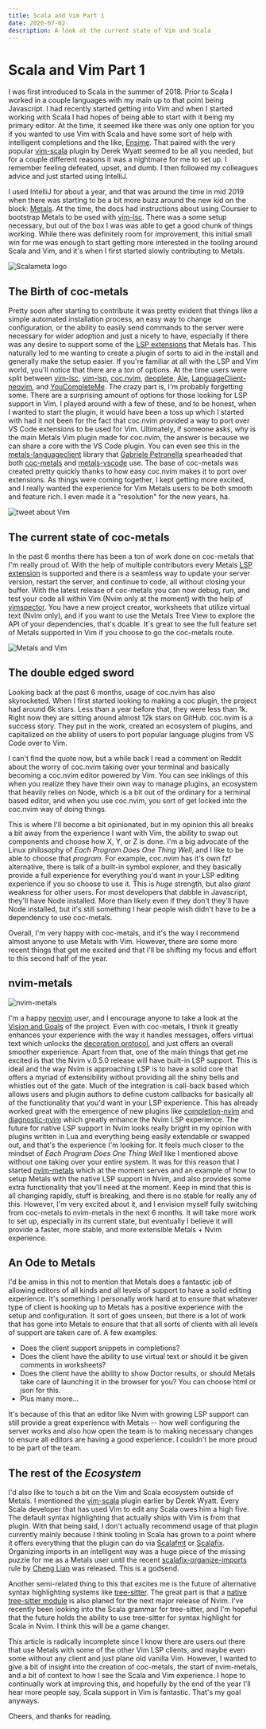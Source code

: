 ```yaml
---
title: Scala and Vim Part 1
date: 2020-07-02
description: A look at the current state of Vim and Scala
---
```


# Scala and Vim Part 1

I was first introduced to Scala in the summer of 2018. Prior to Scala I worked
in a couple languages with my main up to that point being Javascript. I had
recently started getting into Vim and when I started working with Scala I had
hopes of being able to start with it being my primary editor. At the time, it
seemed like there was only one option for you if you wanted to use Vim with
Scala and have some sort of help with intelligent completions and the like,
[Ensime](https://ensime.github.io/). That paired with the very popular
[vim-scala](https://github.com/derekwyatt/vim-scala) plugin by Derek Wyatt
seemed to be all you needed, but for a couple different reasons it was a
nightmare for me to set up. I remember feeling defeated, upset, and dumb. I then
followed my colleagues advice and just started using IntelliJ.

I used IntelliJ for about a year, and that was around the time in mid 2019 when
there was starting to be a bit more buzz around the new kid on the block:
[Metals](https://scalameta.org/metals/). At the time, the docs had instructions
about using Coursier to bootstrap Metals to be used with
[vim-lsc](https://github.com/natebosch/vim-lsc/). There was a some setup
necessary, but out of the box I was was able to get a good chunk of things
working. While there was definitely room for improvement, this initial small win
for me was enough to start getting more interested in the tooling around Scala
and Vim, and it's when I first started slowly contributing to Metals.

![Scalameta logo](/images/scalameta.png)

## The Birth of coc-metals

Pretty soon after starting to contribute it was pretty evident that things like
a simple automated installation process, an easy way to change configuration, or
the ability to easily send commands to the server were necessary for wider
adoption and just a nicety to have, especially if there was any desire to
support some of the [LSP
extensions](https://scalameta.org/metals/docs/editors/overview.html#metals-extensions)
that Metals has. This naturally led to me wanting to create a plugin of sorts
to aid in the install and generally make the setup easier. If you're familiar
at all with the LSP and Vim world, you'll notice that there are a _ton_ of
options. At the time users were split between
[vim-lsc](https://github.com/natebosch/vim-lsc/),
[vim-lsp](https://github.com/prabirshrestha/vim-lsp),
[coc.nvim](https://github.com/neoclide/coc.nvim),
[deoplete](https://github.com/Shougo/deoplete.nvim),
[Ale](https://github.com/dense-analysis/ale),
[LanguageClient-neovim](https://github.com/autozimu/LanguageClient-neovim),
and [YouCompleteMe](https://github.com/ycm-core/YouCompleteMe). The crazy part
is, I'm probably forgetting some. There are a surprising amount of options for
those looking for LSP support in Vim. I played around with a few of these,
and to be honest, when I wanted to start the plugin, it would have been a toss
up which I started with had it not been for the fact that coc.nvim provided a
way to port over VS Code extensions to be used for Vim. Ultimately, if someone
asks, why is the main Metals Vim plugin made for coc.nvim, the answer is because
we can share a core with the VS Code plugin. You can even see this in the
[metals-languageclient](https://github.com/scalameta/metals-languageclient)
library that [Gabriele Petronella](https://twitter.com/gabro27) spearheaded that
both [coc-metals](https://github.com/scalameta/coc-metals) and
[metals-vscode](https://github.com/scalameta/metals-vscode) use. The base of
coc-metals was created pretty quickly thanks to how easy coc.nvim makes it to
port over extensions. As things were coming together, I kept getting more
excited, and I really wanted the experience for Vim Metals users to be both
smooth and feature rich. I even made it a "resolution" for the new years, ha.

![tweet about Vim](/images/vim-tweet.png)

## The current state of coc-metals

In the past 6 months there has been a ton of work done on coc-metals that I'm
really proud of. With the help of multiple contributors every Metals [LSP
extension](https://scalameta.org/metals/docs/editors/overview.html#metals-extensions)
is supported and there is a seamless way to update your server version, restart the
server, and continue to code, all without closing your buffer. With the latest
release of coc-metals you can now debug, run, and test your code all within Vim
(Nvim only at the moment) with the help of
[vimspector](https://github.com/puremourning/vimspector). You have a new project
creator, worksheets that utilize virtual text (Nvim only), and if you want to
use the Metals Tree View to explore the API of your dependencies, that's doable.
It's great to see the full feature set of Metals supported in Vim if you choose
to go the coc-metals route.

![Metals and Vim](/images/glamour-shot.png)

## The double edged sword

Looking back at the past 6 months, usage of coc.nvim has also skyrocketed. When
I first started looking to making a coc plugin, the project had around 6k stars.
Less than a year before that, they were less than 1k. Right now they are sitting
around almost 12k stars on GitHub. coc.nvim is a success story. They put in the
work, created an ecosystem of plugins, and capitalized on the ability of users
to port popular language plugins from VS Code over to Vim.

I can't find the quote now, but a while back I read a comment on Reddit about
the worry of coc.nvim taking over your terminal and basically becoming a
coc.nvim editor powered by Vim. You can see inklings of this when you realize
they have their own way to manage plugins, an ecosystem that heavily relies on
Node, which is a bit out of the ordinary for a terminal based editor, and when
you use coc.nvim, you sort of get locked into the coc.nvim way of doing things.

This is where I'll become a bit opinionated, but in my opinion this all breaks a
bit away from the experience I want with Vim, the ability to swap out components
and choose how X, Y, or Z is done. I'm a big advocate of the Linux philosophy of
_Each Program Does One Thing Well_, and I like to be able to choose that
_program_. For example, coc.nvim has it's own fzf alternative, there is talk of
a built-in symbol explorer, and they basically provide a full experience for
everything you'd want in your LSP editing experience if you so choose to use it.
This is _huge_ strength, but also _giant_ weakness for other users. For
most developers that dabble in Javascript, they'll have Node installed. More
than likely even if they don't they'll have Node installed, but it's still
something I hear people wish didn't have to be a dependency to use coc-metals.

Overall, I'm very happy with coc-metals, and it's the way I recommend almost
anyone to use Metals with Vim. However, there are some more recent things that
get me excited and that I'll be shifting my focus and effort to this second half
of the year.

## nvim-metals

![nvim-metals](/images/nvim-metals.png)

I'm a happy [neovim](https://neovim.io/) user, and I encourage anyone to take a
look at the [Vision and Goals](https://neovim.io/charter/) of the project. Even
with coc-metals, I think it greatly enhances your experience with the way it
handles messages, offers virtual text which unlocks the [decoration
protocol](https://scalameta.org/metals/docs/editors/decoration-protocol.html),
and just offers an overall smoother experience. Apart from that, one of the main
things that get me excited is that the Nvim v.0.5.0 release will have built-in
LSP support. This is ideal and the way Nvim is approaching LSP is to have a
solid core that offers a myriad of extensibility without providing all the shiny
bells and whistles out of the gate. Much of the integration is call-back based
which allows users and plugin authors to define custom callbacks for basically
all of the functionality that you'd want in your LSP experience. This has
already worked great with the emergence of new plugins like
[completion-nvim](https://github.com/nvim-lua/completion-nvim) and
[diagnostic-nvim](https://github.com/nvim-lua/diagnostic-nvim) which greatly
enhance the Nvim LSP experience. The future for native LSP support in Nvim looks
really bright in my opinion with plugins written in Lua and everything being
easily extendable or swapped out, and that's the experience I'm looking for. It
feels much closer to the mindset of _Each Program Does One Thing Well_ like I
mentioned above without one taking over your entire system. It was for this
reason that I started [nvim-metals](https://github.com/scalameta/nvim-metals)
which at the moment serves and an example of how to setup Metals with the native
LSP support in Nvim, and also provides some extra functionality that you'll need
at the moment. Keep in mind that this is all changing rapidly, stuff is
breaking, and there is no stable for really any of this. However, I'm very
excited about it, and I envision myself fully switching from coc-metals to
nvim-metals in the next 6 months. It will take more work to set up, especially
in its current state, but eventually I believe it will provide a faster, more
stable, and more extensible Metals + Nvim experience.

## An Ode to Metals

I'd be amiss in this not to mention that Metals does a fantastic job of allowing
editors of all kinds and all levels of support to have a solid editing
experience. It's something I personally work hard at to ensure that whatever
type of client is hooking up to Metals has a positive experience with the setup
and configuration. It sort of goes unseen, but there is a lot of work that has
gone into Metals to ensure that that all sorts of clients with all levels of
support are taken care of. A few examples:

  - Does the client support snippets in completions?
  - Does the client have the ability to use virtual text or should it be given
      comments in worksheets?
  - Does the client have the ability to show Doctor results, or should Metals
      take care of launching it in the browser for you? You can choose html or
      json for this.
  - Plus many more...

It's because of this that an editor like Nvim with growing LSP support can still
provide a great experience with Metals -- how well configuring the server works
and also how open the team is to making necessary changes to ensure all editors
are having a good experience. I couldn't be more proud to be part of the team.

## The rest of the _Ecosystem_

I'd also like to touch a bit on the Vim and Scala ecosystem outside of Metals. I
mentioned the [vim-scala](https://github.com/derekwyatt/vim-scala) plugin
earlier by Derek Wyatt. Every Scala developer that has used Vim to edit any
Scala owes him a high five. The default syntax highlighting that actually ships
with Vim is from that plugin. With that being said, I don't actually recommend
usage of that plugin currently mainly because I think tooling in Scala has grown
to a point where it offers everything that the plugin can do via
[Scalafmt](https://scalameta.org/scalafmt/) or
[Scalafix](https://github.com/scalacenter/scalafix). Organizing imports in an
intelligent way was a huge piece of the missing puzzle for me as a Metals user
until the recent
[scalafix-organize-imports](https://github.com/liancheng/scalafix-organize-imports)
rule by [Cheng Lian](https://twitter.com/liancheng) was released. This is a
godsend.

Another semi-related thing to this that excites me is the future of alternative
syntax highlighting systems like
[tree-sitter](https://tree-sitter.github.io/tree-sitter/). The great part is
that a [native tree-sitter
module](https://github.com/neovim/neovim/issues/11724) is also planed for the
next major release of Nvim. I've recently been looking into the Scala grammar
for tree-sitter, and I'm hopeful that the future holds the ability to use
tree-sitter for syntax highlight for Scala in Nvim. I think this will be a game
changer.

This article is radically incomplete since I know there are users out there that
use Metals with some of the other Vim LSP clients, and maybe even some without
any client and just plane old vanilla Vim. However, I wanted to give a bit of
insight into the creation of coc-metals, the start of nvim-metals, and a bit of
context to how I see the Scala and Vim experience. I hope to continually work at
improving this, and hopefully by the end of the year I'll hear more people say,
Scala support in Vim is fantastic. That's my goal anyways.

Cheers, and thanks for reading.
